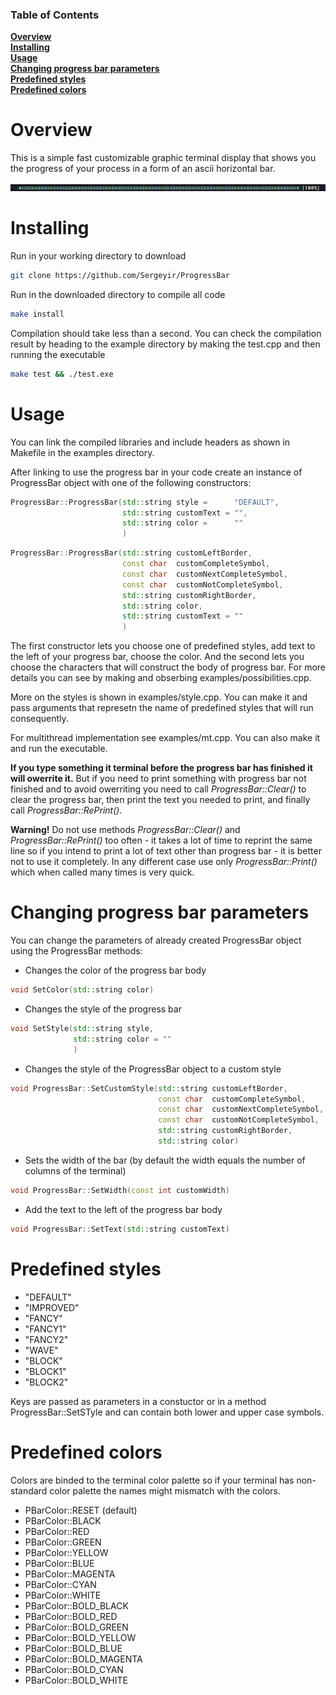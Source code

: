 ### Table of Contents  
**[Overview](#overview)**<br>
**[Installing](#installing)**<br>
**[Usage](#usage)**<br>
**[Changing progress bar parameters](#changing-progress-bar-parameters)**<br>
**[Predefined styles](#predefined-styles)**<br>
**[Predefined colors](#predefined-colors)**<br>

# Overview

This is a simple fast customizable graphic terminal display that shows you the progress of your process in a form of an ascii horizontal bar.

![](https://github.com/Sergeyir/ProgressBar/blob/main/preview/pbar_demo.gif)

# Installing

Run in your working directory to download

```sh
git clone https://github.com/Sergeyir/ProgressBar
```

Run in the downloaded directory to compile all code

```sh 
make install 
```

Compilation should take less than a second. You can check the compilation result by heading to the example directory by making the test.cpp and then running the executable

```sh
make test && ./test.exe
```

# Usage

You can link the compiled libraries and include headers as shown in Makefile in the examples directory. 

After linking to use the progress bar in your code create an instance of ProgressBar object with one of the following constructors:

```c++
ProgressBar::ProgressBar(std::string style =      "DEFAULT", 
                         std::string customText = "", 
                         std::string color =      ""
                         )
```
```c++
ProgressBar::ProgressBar(std::string customLeftBorder, 
                         const char  customCompleteSymbol, 
                         const char  customNextCompleteSymbol, 
                         const char  customNotCompleteSymbol,
                         std::string customRightBorder, 
                         std::string color, 
                         std::string customText = ""
                         )
```

The first constructor lets you choose one of predefined styles, add text to the left of your progress bar, choose the color. And the second lets you choose the characters that will construct the body of progress bar. For more details you can see by making and obserbing examples/possibilities.cpp.

More on the styles is shown in examples/style.cpp. You can make it and pass arguments that represetn the name of predefined styles that will run consequently.

For multithread implementation see examples/mt.cpp. You can also make it and run the executable.

**If you type something it terminal before the progress bar has finished it will owerrite it.** But if you need to print something with progress bar not finished and to avoid owerriting you need to call *ProgressBar::Clear()* to clear the progress bar, then print the text you needed to print, and finally call *ProgressBar::RePrint()*.

**Warning!** Do not use methods *ProgressBar::Clear()* and *ProgressBar::RePrint()* too often - it takes a lot of time to reprint the same line so if you intend to print a lot of text other than progress bar - it is better not to use it completely. In any different case use only *ProgressBar::Print()* which when called many times is very quick.

# Changing progress bar parameters

You can change the parameters of already created ProgressBar object using the ProgressBar methods:

- Changes the color of the progress bar body

```c++
void SetColor(std::string color)
```

- Changes the style of the progress bar

```c++
void SetStyle(std::string style, 
              std::string color = ""
              )
```
   
- Changes the style of the ProgressBar object to a custom style
```c++
void ProgressBar::SetCustomStyle(std::string customLeftBorder, 
                                 const char  customCompleteSymbol, 
                                 const char  customNextCompleteSymbol, 
                                 const char  customNotCompleteSymbol,
                                 std::string customRightBorder, 
                                 std::string color)
```

- Sets the width of the bar (by default the width equals the number of columns of the terminal)
```c++
void ProgressBar::SetWidth(const int customWidth)
```

- Add the text to the left of the progress bar body
```c++
void ProgressBar::SetText(std::string customText)
```

# Predefined styles

- "DEFAULT"
- "IMPROVED"
- "FANCY"
- "FANCY1"
- "FANCY2"
- "WAVE"
- "BLOCK"
- "BLOCK1"
- "BLOCK2"

Keys are passed as parameters in a constuctor or in a method ProgressBar::SetSTyle and can contain both lower and upper case symbols.

# Predefined colors

Colors are binded to the terminal color palette so if your terminal has non-standard color palette the names might mismatch with the colors.

- PBarColor::RESET (default)
- PBarColor::BLACK
- PBarColor::RED
- PBarColor::GREEN
- PBarColor::YELLOW
- PBarColor::BLUE
- PBarColor::MAGENTA
- PBarColor::CYAN
- PBarColor::WHITE
- PBarColor::BOLD_BLACK
- PBarColor::BOLD_RED
- PBarColor::BOLD_GREEN
- PBarColor::BOLD_YELLOW
- PBarColor::BOLD_BLUE
- PBarColor::BOLD_MAGENTA
- PBarColor::BOLD_CYAN
- PBarColor::BOLD_WHITE
